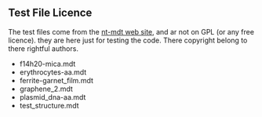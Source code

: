 Test File Licence
-----------------


The test files come from the [nt-mdt web site](http://www.ntmdt-si.com/scan-gallery), and ar not on GPL (or any free licence).
they are here just for testing the code. There copyright belong to there rightful authors.
- f14h20-mica.mdt
- erythrocytes-aa.mdt
- ferrite-garnet_film.mdt
- graphene_2.mdt
- plasmid_dna-aa.mdt
- test_structure.mdt